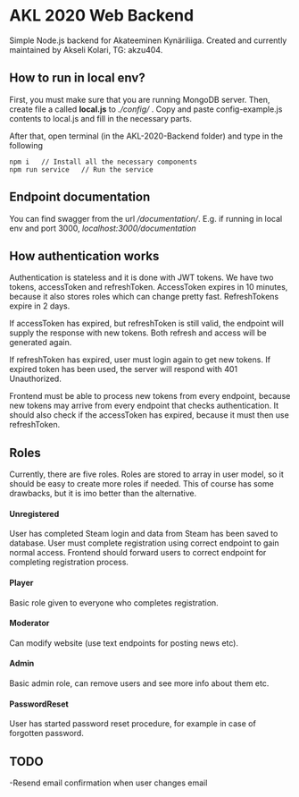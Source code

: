 # AKL 2020 Web Backend

Simple Node.js backend for Akateeminen Kynäriliiga. Created and currently maintained by Akseli Kolari, TG: akzu404.

## How to run in local env?
First, you must make sure that you are running MongoDB server. Then, create file a called **local.js** to *./config/* . Copy and paste config-example.js contents to local.js and fill in the necessary parts.

After that, open terminal (in the AKL-2020-Backend folder) and type in the following
```
npm i   // Install all the necessary components
npm run service   // Run the service
```

## Endpoint documentation
You can find swagger from the url */documentation/*. E.g. if running in local env and port 3000, *localhost:3000/documentation*

## How authentication works
Authentication is stateless and it is done with JWT tokens. We have two tokens, accessToken and refreshToken. AccessToken expires in 10 minutes, because it also stores roles which can change pretty fast. RefreshTokens expire in 2 days.

If accessToken has expired, but refreshToken is still valid, the endpoint will supply the response with new tokens. Both refresh and access will be generated again.

If refreshToken has expired, user must login again to get new tokens. If expired token has been used, the server will respond with 401 Unauthorized.

Frontend must be able to process new tokens from every endpoint, because new tokens may arrive from every endpoint that checks authentication. It should also check if the accessToken has expired, because it must then use refreshToken.

## Roles
Currently, there are five roles. Roles are stored to array in user model, so it should be easy to create more roles if needed. This of course has some drawbacks, but it is imo better than the alternative.

#### Unregistered
User has completed Steam login and data from Steam has been saved to database. User must complete registration using correct endpoint to gain normal access. Frontend should forward users to correct endpoint for completing registration process.

#### Player
Basic role given to everyone who completes registration.

#### Moderator
Can modify website (use text endpoints for posting news etc).

#### Admin
Basic admin role, can remove users and see more info about them etc.

#### PasswordReset
User has started password reset procedure, for example in case of forgotten password.

## TODO
-Resend email confirmation when user changes email